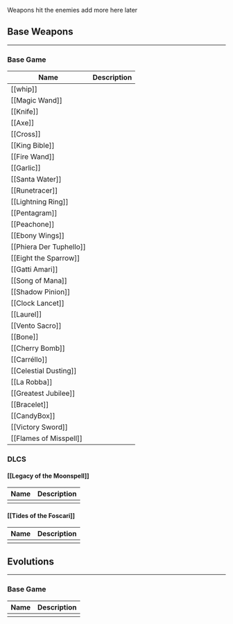 Weapons hit the enemies add more here later

## Base Weapons
---
### Base Game
| Name | Description |
| --- | --- |
| [[whip]] |  |
| [[Magic Wand]] |  |
| [[Knife]] |  |
| [[Axe]] |  |
| [[Cross]] |  |
| [[King Bible]] |  |
| [[Fire Wand]] |  |
| [[Garlic]] |  |
| [[Santa Water]] |  |
| [[Runetracer]] |  |
| [[Lightning Ring]] |  |
| [[Pentagram]] |  |
| [[Peachone]] |  |
| [[Ebony Wings]] |  |
| [[Phiera Der Tuphello]] |  |
| [[Eight the Sparrow]] |  |
| [[Gatti Amari]] |  |
| [[Song of Mana]] |  |
| [[Shadow Pinion]] |  |
| [[Clock Lancet]] |  |
| [[Laurel]] |  |
| [[Vento Sacro]] |  |
| [[Bone]] |  |
| [[Cherry Bomb]] |  |
| [[Carréllo]] |  |
| [[Celestial Dusting]] |  |
| [[La Robba]] |  |
| [[Greatest Jubilee]] |  |
| [[Bracelet]] |  |
| [[CandyBox]] |  |
| [[Victory Sword]] |  |
| [[Flames of Misspell]] |  |

### DLCS
#### [[Legacy of the Moonspell]]
| Name | Description |
| --- | --- |
|  |  |

#### [[Tides of the Foscari]]
| Name | Description |
| --- | --- |
|  |  |

## Evolutions
---
### Base Game
| Name | Description |
| --- | --- |
|  |  |
